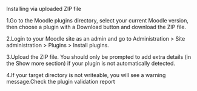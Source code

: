     

Installing via uploaded ZIP file

1.Go to the Moodle plugins directory, select your current Moodle version, then choose a plugin with a Download button and download the ZIP file.
    
2.Login to your Moodle site as an admin and go to Administration > Site administration > Plugins > Install plugins.
    
3.Upload the ZIP file. You should only be prompted to add extra details (in the Show more section) if your plugin is not automatically detected.

4.If your target directory is not writeable, you will see a warning message.Check the plugin validation report
